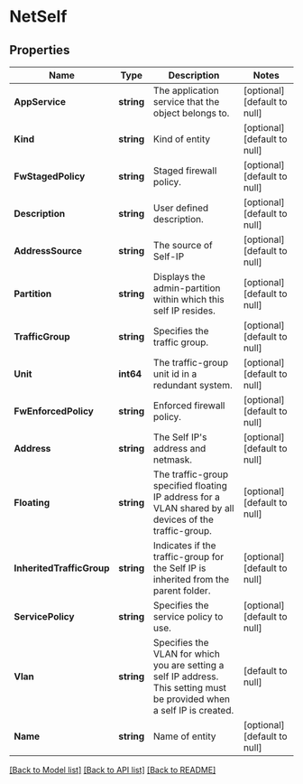 # NetSelf

## Properties
Name | Type | Description | Notes
------------ | ------------- | ------------- | -------------
**AppService** | **string** | The application service that the object belongs to. | [optional] [default to null]
**Kind** | **string** | Kind of entity | [optional] [default to null]
**FwStagedPolicy** | **string** | Staged firewall policy. | [optional] [default to null]
**Description** | **string** | User defined description. | [optional] [default to null]
**AddressSource** | **string** | The source of Self-IP | [optional] [default to null]
**Partition** | **string** | Displays the admin-partition within which this self IP resides. | [optional] [default to null]
**TrafficGroup** | **string** | Specifies the traffic group. | [optional] [default to null]
**Unit** | **int64** | The traffic-group unit id in a redundant system. | [optional] [default to null]
**FwEnforcedPolicy** | **string** | Enforced firewall policy. | [optional] [default to null]
**Address** | **string** | The Self IP&#39;s address and netmask. | [optional] [default to null]
**Floating** | **string** | The traffic-group specified floating IP address for a VLAN shared by all devices of the traffic-group. | [optional] [default to null]
**InheritedTrafficGroup** | **string** | Indicates if the traffic-group for the Self IP is inherited from the parent folder. | [optional] [default to null]
**ServicePolicy** | **string** | Specifies the service policy to use. | [optional] [default to null]
**Vlan** | **string** | Specifies the VLAN for which you are setting a self IP address. This setting must be provided when a self IP is created. | [default to null]
**Name** | **string** | Name of entity | [optional] [default to null]

[[Back to Model list]](../README.md#documentation-for-models) [[Back to API list]](../README.md#documentation-for-api-endpoints) [[Back to README]](../README.md)


